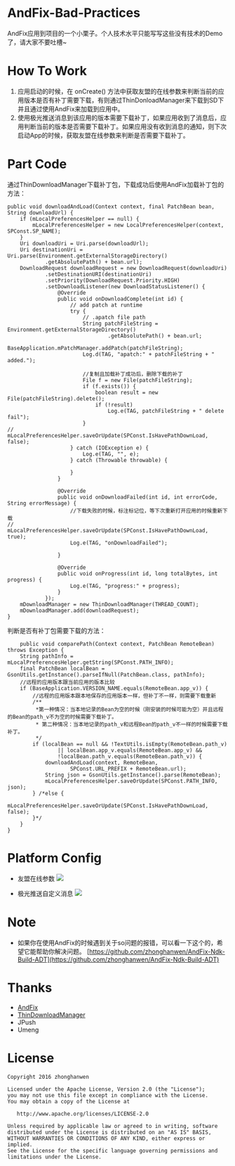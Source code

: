 # AndFix-Bad-Practices
AndFix应用到项目的一个小栗子。个人技术水平只能写写这些没有技术的Demo了，请大家不要吐槽~

# How To Work
1. 应用启动的时候，在 onCreate() 方法中获取友盟的在线参数来判断当前的应用版本是否有补丁需要下载，有则通过ThinDonloadManager来下载到SD下并且通过使用AndFix来加载到应用中。
2. 使用极光推送消息到该应用的版本需要下载补丁，如果应用收到了消息后，应用判断当前的版本是否需要下载补丁。如果应用没有收到消息的通知，则下次启动App的时候，获取友盟在线参数来判断是否需要下载补丁。

# Part Code

通过ThinDownloadManager下载补丁包，下载成功后使用AndFix加载补丁包的方法：

    public void downloadAndLoad(Context context, final PatchBean bean, String downloadUrl) {
        if (mLocalPreferencesHelper == null) {
            mLocalPreferencesHelper = new LocalPreferencesHelper(context, SPConst.SP_NAME);
        }
        Uri downloadUri = Uri.parse(downloadUrl);
        Uri destinationUri = Uri.parse(Environment.getExternalStorageDirectory()
                .getAbsolutePath() + bean.url);
        DownloadRequest downloadRequest = new DownloadRequest(downloadUri)
                .setDestinationURI(destinationUri)
                .setPriority(DownloadRequest.Priority.HIGH)
                .setDownloadListener(new DownloadStatusListener() {
                    @Override
                    public void onDownloadComplete(int id) {
                        // add patch at runtime
                        try {
                            // .apatch file path
                            String patchFileString = Environment.getExternalStorageDirectory()
                                    .getAbsolutePath() + bean.url;
                            BaseApplication.mPatchManager.addPatch(patchFileString);
                            Log.d(TAG, "apatch:" + patchFileString + " added.");

                            //复制且加载补丁成功后，删除下载的补丁
                            File f = new File(patchFileString);
                            if (f.exists()) {
                                boolean result = new File(patchFileString).delete();
                                if (!result)
                                    Log.e(TAG, patchFileString + " delete fail");
                            }
	//                            mLocalPreferencesHelper.saveOrUpdate(SPConst.IsHavePathDownLoad, false);
                        } catch (IOException e) {
                            Log.e(TAG, "", e);
                        } catch (Throwable throwable) {

                        }
                    }

                    @Override
                    public void onDownloadFailed(int id, int errorCode, String errorMessage) {
                        //下载失败的时候，标注标记位，等下次重新打开应用的时候重新下载
	//                        mLocalPreferencesHelper.saveOrUpdate(SPConst.IsHavePathDownLoad, true);
                        Log.e(TAG, "onDownloadFailed");

                    }

                    @Override
                    public void onProgress(int id, long totalBytes, int progress) {
                        Log.e(TAG, "progress:" + progress);
                    }
                });
        mDownloadManager = new ThinDownloadManager(THREAD_COUNT);
        mDownloadManager.add(downloadRequest);
    }

判断是否有补丁包需要下载的方法：

        public void comparePath(Context context, PatchBean RemoteBean) throws Exception {
        String pathInfo = mLocalPreferencesHelper.getString(SPConst.PATH_INFO);
        final PatchBean localBean = GsonUtils.getInstance().parseIfNull(PatchBean.class, pathInfo);
        //远程的应用版本跟当前应用的版本比较
        if (BaseApplication.VERSION_NAME.equals(RemoteBean.app_v)) {
            //远程的应用版本跟本地保存的应用版本一样，但补丁不一样，则需要下载重新
            /**
             *第一种情况：当本地记录的Bean为空的时候（刚安装的时候可能为空）并且远程的Bean的path_v不为空的时候需要下载补丁。
             * 第二种情况：当本地记录的path_v和远程Bean的path_v不一样的时候需要下载补丁。
             */
            if (localBean == null && !TextUtils.isEmpty(RemoteBean.path_v)
                    || localBean.app_v.equals(RemoteBean.app_v) &&
                    !localBean.path_v.equals(RemoteBean.path_v)) {
                downloadAndLoad(context, RemoteBean,
                        SPConst.URL_PREFIX + RemoteBean.url);
                String json = GsonUtils.getInstance().parse(RemoteBean);
                mLocalPreferencesHelper.saveOrUpdate(SPConst.PATH_INFO, json);
            } /*else {
                mLocalPreferencesHelper.saveOrUpdate(SPConst.IsHavePathDownLoad, false);
            }*/
        }
    }

# Platform Config
* 友盟在线参数
![](http://7xrnko.com1.z0.glb.clouddn.com/umneg_online.png)

* 极光推送自定义消息
![](http://7xrnko.com1.z0.glb.clouddn.com/jpush.png)

	
# Note
- 如果你在使用AndFix的时候遇到关于so问题的报错，可以看一下这个的，希望它能帮助你解决问题。
[https://github.com/zhonghanwen/AndFix-Ndk-Build-ADT](https://github.com/zhonghanwen/AndFix-Ndk-Build-ADT)
 
# Thanks
* [AndFix](https://github.com/alibaba/AndFix)
* [ThinDownloadManager](https://github.com/smanikandan14/ThinDownloadManager)
* JPush
* Umeng

# License

    Copyright 2016 zhonghanwen
    
    Licensed under the Apache License, Version 2.0 (the "License");
    you may not use this file except in compliance with the License.
    You may obtain a copy of the License at
    
       http://www.apache.org/licenses/LICENSE-2.0
    
    Unless required by applicable law or agreed to in writing, software
    distributed under the License is distributed on an "AS IS" BASIS,
    WITHOUT WARRANTIES OR CONDITIONS OF ANY KIND, either express or implied.
    See the License for the specific language governing permissions and
    limitations under the License.